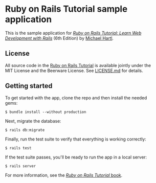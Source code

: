# Ruby on Rails Tutorial sample application

This is the sample application for
[*Ruby on Rails Tutorial:
Learn Web Development with Rails*](https://www.railstutorial.org/)
(6th Edition)
by [Michael Hartl](https://www.michaelhartl.com/).

## License

All source code in the [Ruby on Rails Tutorial](https://www.railstutorial.org/)
is available jointly under the MIT License and the Beerware License. See
[LICENSE.md](LICENSE.md) for details.

## Getting started

To get started with the app, clone the repo and then install the needed gems:

```
$ bundle install --without production
```

Next, migrate the database:

```console
$ rails db:migrate
```

Finally, run the test suite to verify that everything is working correctly:

```console
$ rails test
```

If the test suite passes, you'll be ready to run the app in a local server:

```console
$ rails server
```

For more information, see the
[*Ruby on Rails Tutorial* book](https://www.railstutorial.org/book).
